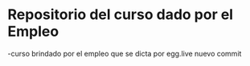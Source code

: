 # Repositorio del curso dado por el Empleo


-curso brindado por el empleo que se dicta por egg.live 
nuevo commit